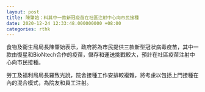 ```yaml
---
layout: post
title: 陳肇始：料其中一款新冠疫苗在社區注射中心向市民接種
date: 2020-12-24 12:33:48.000000000 +08:00
categories: rthk
---
```


食物及衞生局局長陳肇始表示，政府將為市民提供三款新型冠狀病毒疫苗，其中一款由復星和BioNtech合作的疫苗，儲存和運送挑戰較大，預計在社區疫苗注射中心向市民接種。

勞工及福利局局長羅致光說，院舍接種工作安排較複雜，將考慮以包括上門接種在內的混合模式，為院友和員工注射。

